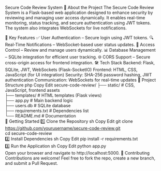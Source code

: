 Secure Code Review System
📌 About the Project
The Secure Code Review System is a Flask-based web application designed to enhance security by reviewing and managing user access dynamically. It enables real-time monitoring, status tracking, and secure authentication using JWT tokens. The system also integrates WebSockets for live notifications.

🔑 Key Features
✅ User Authentication – Secure login using JWT tokens.
🔍 Real-Time Notifications – WebSocket-based user status updates.
🔐 Access Control – Review and manage users dynamically.
📊 Database Management – SQLite integration for efficient user tracking.
🌐 CORS Support – Secure cross-origin access for frontend integration.
🛠️ Tech Stack
Backend: Flask, SQLite, JWT, WebSockets (Flask-SocketIO)
Frontend: HTML, CSS, JavaScript (for UI integration)
Security: SHA-256 password hashing, JWT authentication
Communication: WebSockets for real-time updates
📂 Project Structure
php
Copy
Edit
secure-code-review/
├── static/                # CSS, JavaScript, frontend assets  
├── templates/             # HTML templates (Flask views)  
├── app.py                 # Main backend logic  
├── users.db               # SQLite database  
├── requirements.txt       # Dependencies list  
└── README.md              # Documentation  
🚀 Getting Started
1️⃣ Clone the Repository
sh
Copy
Edit
git clone https://github.com/yourusername/secure-code-review.git  
cd secure-code-review  
2️⃣ Install Dependencies
sh
Copy
Edit
pip install -r requirements.txt  
3️⃣ Run the Application
sh
Copy
Edit
python app.py  
Open your browser and navigate to http://localhost:5000.
🤝 Contributing
Contributions are welcome! Feel free to fork the repo, create a new branch, and submit a Pull Request.
